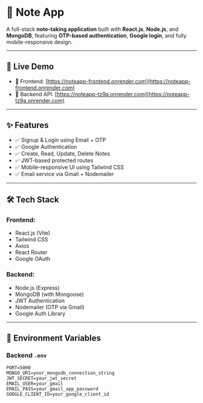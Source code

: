 # 📝 Note App

A full-stack **note-taking application** built with **React.js**, **Node.js**, and **MongoDB**, featuring **OTP-based authentication**, **Google login**, and fully mobile-responsive design.

---

## 🚀 Live Demo

- 🔗 Frontend: [https://noteapp-frontend.onrender.com](https://noteapp-frontend.onrender.com)
- 🔗 Backend API: [https://noteapp-tz9a.onrender.com](https://noteapp-tz9a.onrender.com)

---

## ✨ Features

- ✅ Signup & Login using Email + OTP
- ✅ Google Authentication
- ✅ Create, Read, Update, Delete Notes
- ✅ JWT-based protected routes
- ✅ Mobile-responsive UI using Tailwind CSS
- ✅ Email service via Gmail + Nodemailer

---

## 🛠 Tech Stack

### Frontend:
- React.js (Vite)
- Tailwind CSS
- Axios
- React Router
- Google OAuth

### Backend:
- Node.js (Express)
- MongoDB (with Mongoose)
- JWT Authentication
- Nodemailer (OTP via Gmail)
- Google Auth Library

---

## 🔐 Environment Variables

### Backend `.env`

```env
PORT=5000
MONGO_URI=your_mongodb_connection_string
JWT_SECRET=your_jwt_secret
EMAIL_USER=your_gmail
EMAIL_PASS=your_gmail_app_password
GOOGLE_CLIENT_ID=your_google_client_id
